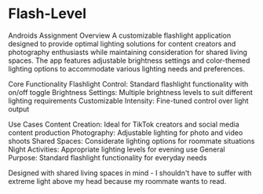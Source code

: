 # Flash-Level
Androids Assignment
Overview
A customizable flashlight application designed to provide optimal lighting solutions for content creators and photography enthusiasts while maintaining consideration for shared living spaces. The app features adjustable brightness settings and color-themed lighting options to accommodate various lighting needs and preferences.

Core Functionality
Flashlight Control: Standard flashlight functionality with on/off toggle
Brightness Settings: Multiple brightness levels to suit different lighting requirements
Customizable Intensity: Fine-tuned control over light output

Use Cases
Content Creation: Ideal for TikTok creators and social media content production
Photography: Adjustable lighting for photo and video shoots
Shared Spaces: Considerate lighting options for roommate situations
Night Activities: Appropriate lighting levels for evening use
General Purpose: Standard flashlight functionality for everyday needs


Designed with shared living spaces in mind -  I shouldn't have to suffer with extreme light above my head because my roommate wants to read.
